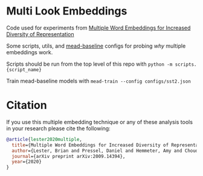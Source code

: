 # Multi Look Embeddings

Code used for experiments from [Multiple Word Embeddings for Increased Diversity of Representation](https://arxiv.org/abs/2009.14394)

Some scripts, utils, and [mead-baseline](https://github.com/dpressel/mead-baseline) configs for probing *why* multiple embeddings work.

Scripts should be run from the top level of this repo with `python -m scripts.{script_name}`

Train mead-baseline models with `mead-train --config configs/sst2.json`

# Citation

If you use this multiple embedding technique or any of these analysis tools in your research please cite the following:

```BibTex
@article{lester2020multiple,
  title={Multiple Word Embeddings for Increased Diversity of Representation},
  author={Lester, Brian and Pressel, Daniel and Hemmeter, Amy and Choudhury, Sagnik Ray and Bangalore, Srinivas},
  journal={arXiv preprint arXiv:2009.14394},
  year={2020}
}
```
